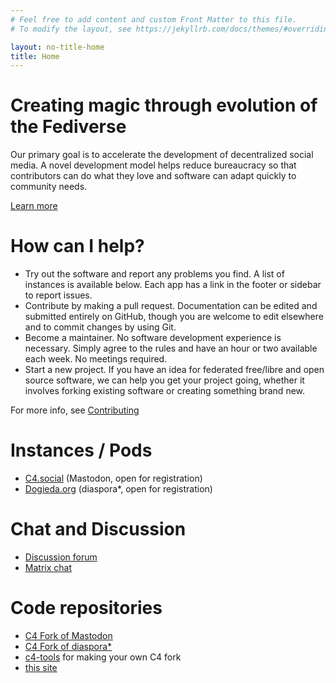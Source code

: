 ```yaml
---
# Feel free to add content and custom Front Matter to this file.
# To modify the layout, see https://jekyllrb.com/docs/themes/#overriding-theme-defaults

layout: no-title-home
title: Home
---
```


# Creating magic through evolution of the Fediverse

Our primary goal is to accelerate the development of decentralized social media. A novel development model  helps reduce bureaucracy so that contributors can do what they love and software can adapt quickly to community needs. 

[Learn more](/faq)

# How can I help?

* Try out the software and report any problems you find. A list of instances is available below. Each app has a link in the footer or sidebar to report issues.
* Contribute by making a pull request. Documentation can be edited and submitted entirely on GitHub, though you are welcome to edit elsewhere and to commit changes by using Git.
* Become a maintainer. No software development experience is necessary. Simply agree to the rules and have an hour or two available each week. No meetings required.
* Start a new project. If you have an idea for federated free/libre and open source software, we can help you get your project going, whether it involves forking existing software or creating something brand new.

For more info, see [Contributing](https://github.com/c4social/c4social.org/wiki/Contributing)

# Instances / Pods

* [C4.social](https://c4.social) (Mastodon, open for registration)
* [Dogieda.org](https://dogieda.org) (diaspora\*, open for registration)

# Chat and Discussion 

* [Discussion forum](https://github.com/c4social/c4social.org/discussions)
* [Matrix chat](https://matrix.to/#/#c4social:matrix.org)

# Code repositories

* [C4 Fork of Mastodon](https://github.com/c4social/mastodon)
* [C4 Fork of diaspora\*](https://github.com/c4social/diaspora)
* [c4-tools](https://github.com/c4social/c4-tools) for making your own C4 fork
* [this site](https://github.com/c4social/c4social.org)
